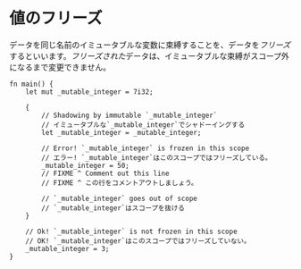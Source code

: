 <!--
# Freezing
-->
# 値のフリーズ

<!--
When data is bound by the same name immutably, it also *freezes*. *Frozen* data can't be 
modified until the immutable binding goes out of scope:
-->
データを同じ名前のイミュータブルな変数に束縛することを、データを*フリーズ*するといいます。*フリーズされた*データは、イミュータブルな束縛がスコープ外になるまで変更できません。

```rust,editable,ignore,mdbook-runnable
fn main() {
    let mut _mutable_integer = 7i32;

    {
        // Shadowing by immutable `_mutable_integer`
        // イミュータブルな`_mutable_integer`でシャドーイングする
        let _mutable_integer = _mutable_integer;

        // Error! `_mutable_integer` is frozen in this scope
        // エラー! `_mutable_integer`はこのスコープではフリーズしている。
        _mutable_integer = 50;
        // FIXME ^ Comment out this line
        // FIXME ^ この行をコメントアウトしましょう。

        // `_mutable_integer` goes out of scope
        // `_mutable_integer`はスコープを抜ける
    }

    // Ok! `_mutable_integer` is not frozen in this scope
    // OK! `_mutable_integer`はこのスコープではフリーズしていない。
    _mutable_integer = 3;
}
```
